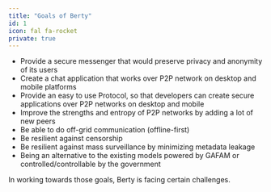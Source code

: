 ```yaml
---
title: "Goals of Berty"
id: 1
icon: fal fa-rocket
private: true
---
```


* Provide a secure messenger that would preserve privacy and anonymity of its users
* Create a chat application that works over P2P network on desktop and mobile platforms
* Provide an easy to use Protocol, so that developers can create secure applications over P2P networks on desktop and mobile
* Improve the strengths and entropy of P2P networks by adding a lot of new peers
* Be able to do off-grid communication (offline-first)
* Be resilient against censorship
* Be resilient against mass surveillance by minimizing metadata leakage
* Being an alternative to the existing models powered by GAFAM or controlled/controllable by the government

In working towards those goals, Berty is facing certain challenges.
